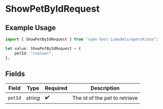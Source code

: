 # ShowPetByIdRequest

## Example Usage

```typescript
import { ShowPetByIdRequest } from "ryan-test-1/models/operations";

let value: ShowPetByIdRequest = {
    petId: "<value>",
};
```

## Fields

| Field                         | Type                          | Required                      | Description                   |
| ----------------------------- | ----------------------------- | ----------------------------- | ----------------------------- |
| `petId`                       | *string*                      | :heavy_check_mark:            | The id of the pet to retrieve |